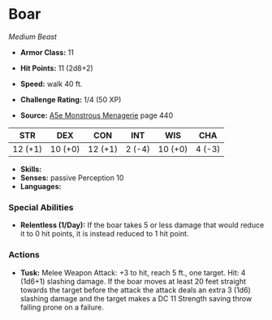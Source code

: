 # Boar

*Medium* *Beast*

- **Armor Class:** 11
- **Hit Points:** 11 (2d8+2)
- **Speed:** walk 40 ft.

- **Challenge Rating:** 1/4 (50 XP)
- **Source:** [A5e Monstrous Menagerie](https://enpublishingrpg.com/products/level-up-monstrous-menagerie-a5e) page 440

| STR | DEX | CON | INT | WIS | CHA |
| --- | --- | --- | --- | --- | --- |
| 12 (+1) | 10 (+0) | 12 (+1) | 2 (-4) | 10 (+0) | 4 (-3) |

- **Skills:** 
- **Senses:** passive Perception 10
- **Languages:** 

### Special Abilities

- **Relentless (1/Day):** If the boar takes 5 or less damage that would reduce it to 0 hit points, it is instead reduced to 1 hit point.

### Actions

- **Tusk:** Melee Weapon Attack: +3 to hit, reach 5 ft., one target. Hit: 4 (1d6+1) slashing damage. If the boar moves at least 20 feet straight towards the target before the attack  the attack deals an extra 3 (1d6) slashing damage and the target makes a DC 11 Strength saving throw  falling prone on a failure.


